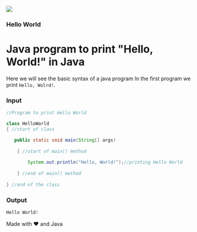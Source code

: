 ![](https://img.shields.io/badge/Java_Basic_Program-informational?style=for-the-badge&color=2bbc8a)
### Hello World
# Java program to print "Hello, World!" in Java

Here we will see the basic syntax of a java program In the first program we print `Hello, Wolrd!`.</br>

### Input
```java
//Program to print Hello World

class HelloWorld 
{ //start of class

   public static void main(String[] args) 
   
    { //start of main() method
    
        System.out.println("Hello, World!");//printing Hello World
        
    } //end of main() method
    
} //end of the class
```
### Output

```java
Hello World!
```


Made with ❤️ and Java
